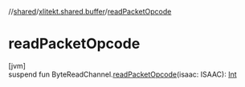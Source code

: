 //[shared](../../index.md)/[xlitekt.shared.buffer](index.md)/[readPacketOpcode](read-packet-opcode.md)

# readPacketOpcode

[jvm]\
suspend fun ByteReadChannel.[readPacketOpcode](read-packet-opcode.md)(isaac: ISAAC): [Int](https://kotlinlang.org/api/latest/jvm/stdlib/kotlin/-int/index.html)
